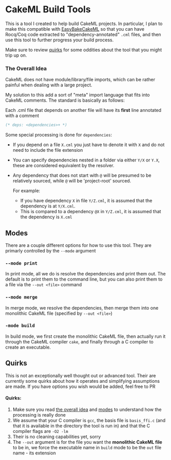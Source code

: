 # CakeML Build Tools

This is a tool I created to help build CakeML projects.
In particular, I plan to make this compatible with [EasyBakeCakeML](https://github.com/Durbatuluk1701/EasyBakeCakeML) so that you can have Rocq/Coq code extracted to "dependency-annotated" `.cml` files, and then use this tool to further progress your build process.

Make sure to review [quirks](#quirks) for some oddities about the tool that you might trip up on.

### The Overall Idea

CakeML does not have module/library/file imports, which can be rather painful when dealing with a large project.

My solution to this add a sort of "meta" import language that fits into CakeML comments. The standard is basically as follows:

Each .cml file that depends on another file will have its **first** line annotated with a comment

```sml
(* deps: <dependencies>+ *)
```

Some special processing is done for `dependencies`:

- If you depend on a file `X.cml` you just have to denote it with `X` and do not need to include the file extension
- You can specify dependencies nested in a folder via either `Y/X` or `Y.X`, these are considered equivalent by the resolver.
- Any dependency that does not start with `@` will be presumed to be relatively sourced, while `@` will be 'project-root' sourced.

  For example:

  - If you have dependency `X` in file `Y/Z.cml`, it is assumed that the dependency is at `Y/X.cml`.
  - This is compared to a dependency `@X` in `Y/Z.cml`, it is assumed that the dependency is `X.cml`

## Modes

There are a couple different options for how to use this tool. They are primarly controlled by the `--mode` argument

### `--mode print`

In print mode, all we do is resolve the dependencies and print them out. The default is to print them to the command line, but you can also print them to a file via the `--out <file>` command

### `--mode merge`

In merge mode, we resolve the dependencies, then merge them into one monolithic CakeML file (specified by `--out <file>`)

### `-mode build`

In build mode, we first create the monolithic CakeML file, then actually run it through the CakeML compiler `cake`, and finally through a C compiler to create an executable.

## Quirks

This is not an exceptionally well thought out or advanced tool. Their are currently some quirks about how it operates and simplifying assumptions are made.
If you have options you wish would be added, feel free to PR

#### Quirks:

1. Make sure you read [the overall idea](#the-overall-idea) and [modes](#modes) to understand how the processing is really done
1. We assume that your C compiler is `gcc`, the basis file is `basis_ffi.c` (and that it is available in the directory the tool is run in) and that the C compiler flags are `-O2 -lm`
1. Their is no cleaning capabilities yet, sorry
1. The `--out` argument is for the file you want the **monolithic CakeML file** to be in, we force the executable name in `build` mode to be the `out` file name - its extension
